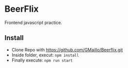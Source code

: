 # BeerFlix

Frontend javascript practice.

## Install

* Clone Repo with https://github.com/GMaillo/Beerflix.git
* Inside folder, execut: `npm install`
* Finally execute: `npm run start`